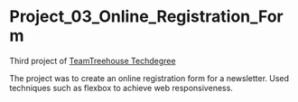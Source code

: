 # Project_03_Online_Registration_Form
Third project of [TeamTreehouse Techdegree](https://teamtreehouse.com/techdegree)

The project was to create an online registration form for a newsletter. Used techniques such as flexbox to achieve web responsiveness.
